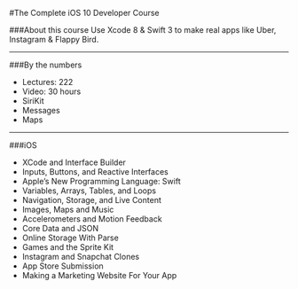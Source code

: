 #The Complete iOS 10 Developer Course 

###About this course
Use Xcode 8 & Swift 3 to make real apps like Uber, Instagram & Flappy Bird.

---
###By the numbers
- Lectures: 222
- Video: 30 hours
- SiriKit
- Messages
- Maps

---
###iOS 
- XCode and Interface Builder
- Inputs, Buttons, and Reactive Interfaces
- Apple’s New Programming Language: Swift
- Variables, Arrays, Tables, and Loops
- Navigation, Storage, and Live Content
- Images, Maps and Music
- Accelerometers and Motion Feedback
- Core Data and JSON
- Online Storage With Parse
- Games and the Sprite Kit
- Instagram and Snapchat Clones
- App Store Submission
- Making a Marketing Website For Your App
